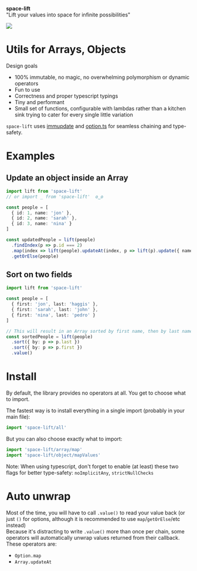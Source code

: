 **space-lift**  
"Lift your values into space for infinite possibilities"  

![](http://i.imgur.com/DWrI2JY.gif?noredirect)


# Utils for Arrays, Objects  

Design goals  
- 100% immutable, no magic, no overwhelming polymorphism or dynamic operators
- Fun to use
- Correctness and proper typescript typings
- Tiny and performant
- Small set of functions, configurable with lambdas rather than a kitchen sink trying to cater for every single little variation


`space-lift` uses [immupdate](https://github.com/AlexGalays/immupdate) and [option.ts](https://github.com/AlexGalays/option.ts) for seamless chaining and type-safety.


# Examples  

## Update an object inside an Array

```ts
import lift from 'space-lift'
// or import _ from 'space-lift'  ʘ‿ʘ

const people = [
  { id: 1, name: 'jon' },
  { id: 2, name: 'sarah' },
  { id: 3, name: 'nina' }
]

const updatedPeople = lift(people)
  .findIndex(p => p.id === 2)
  .map(index => lift(people).updateAt(index, p => lift(p).update({ name: 'Nick' })))
  .getOrElse(people)
```

## Sort on two fields

```ts
import lift from 'space-lift'

const people = [
  { first: 'jon', last: 'haggis' },
  { first: 'sarah', last: 'john' },
  { first: 'nina', last: 'pedro' }
]

// This will result in an Array sorted by first name, then by last name
const sortedPeople = lift(people)
  .sort({ by: p => p.last })
  .sort({ by: p => p.first })
  .value()
```


# Install

By default, the library provides no operators at all. You get to choose what to import.

The fastest way is to install everything in a single import (probably in your main file):  

```ts
import 'space-lift/all'
```

But you can also choose exactly what to import:  

```ts
import 'space-lift/array/map'
import 'space-lift/object/mapValues'
```

Note: When using typescript, don't forget to enable (at least) these two flags for better type-safety: `noImplicitAny`, `strictNullChecks`


# Auto unwrap

Most of the time, you will have to call `.value()` to read your value back (or just `()` for options, although it is recommended to use `map`/`getOrElse`/etc instead)  
Because it's distracting to write `.value()` more than once per chain, some operators will automatically unwrap values returned from their callback.  
These operators are:  

- `Option.map`
- `Array.updateAt`

